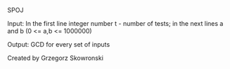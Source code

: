 SPOJ

Input: In the first line integer number t - number of tests; in the next lines a and b (0 <= a,b <= 1000000)

Output: GCD for every set of inputs

Created by Grzegorz Skowronski
